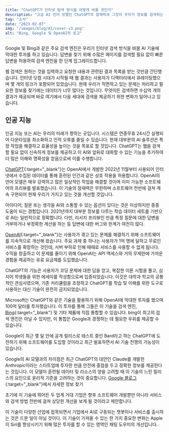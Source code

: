```yaml
---
title: "ChatGPT가 인터넷 탐색 방식을 어떻게 바꿀 것인가"
description: "고급 AI 언어 모델인 ChatGPT의 잠재력과 그것이 우리가 정보를 검색하는 방식을 어떻게 변화시킬 것인지 알아보세요."
tag: "소식"
date: "2023-02-07"
img: "/images/blog/AI/cover-v3.png"
alt: "Bing, Google 및 OpenAI의 로고"
---
```


Google 및 Bing과 같은 주요 검색 엔진은 우리가 인터넷 검색 방식을 바꿀 AI 기술에 막대한 투자를 하고 있습니다. 답변을 찾기 위해 수많은 페이지를 검색할 필요 없이 빠른 답변을 허용하여 검색 엔진을 한 단계 업그레이드합니다.

웹 검색은 원하는 것을 입력하고 요청한 내용과 관련된 결과 목록을 받는 것만큼 간단했습니다. 인터넷 닷컴 시대가 시작될 때 웹 결과는 사용자가 디렉터리에서 큐레이팅했으며 몇 개의 링크가 포함되어 있었습니다. 현재 우리가 직면하고 있는 문제는 처리하고 필요한 정보를 찾기에는 데이터가 너무 많다는 것입니다. 무엇이든 검색하면 수십억 개의 결과가 제공되며 바로 여기에서 다음 세대에 검색을 제공하기 위한 변화가 일어나고 있습니다.

<Media source="/images/blog/AI/youtube.png"  alt="유튜브 검색 결과"></Media>

## 인공 지능

인공 지능 또는 AI는 우리의 미래가 향하는 곳입니다. 시스템은 연중무휴 24시간 실행되어 다운타임을 최소화하고 인적 오류를 줄일 수 있습니다. 현재 대부분의 AI 솔루션은 특정 작업을 해결하고 효율성을 높이는 것을 목표로 할 것입니다. ChatGPT는 웹을 검색할 필요 없이 신속하게 정보를 제공하고 이 AI와 앞뒤로 대화할 수 있는 기능을 추가하여 더 많은 이해와 명확성을 얻음으로써 이를 수행합니다.

[ChatGPT](https://chat.openai.com/){:target="\_blank"}는 OpenAI에서 개발한 2022년 11월부터 사용되어 인터넷에서 수집된 데이터를 통해 훈련된 인간과 같은 상호 작용을 허용합니다. OpenAI의 언어 모델은 매우 강력하고 많은 일상적인 작업을 해결할 것이며 이미 가능한 소프트웨어의 프리뷰를 발표했습니다. 이 기술의 잠재력은 무한하며 소프트웨어 전반에 걸쳐 계속 구현되어 현재 우리가 가지고 있는 것을 개선할 것입니다.

<Media source="/images/blog/AI/chatgpt.png"  alt="ChatGPT"></Media>

아이디어, 질문 또는 생각을 AI와 소통할 수 있는 옵션이 있다는 것은 이상하지만 종종 도움이 되는 경험입니다. 2021년까지 대부분 정보를 다루는 학습 데이터 세트를 기반으로 AI는 일반적으로 정확합니다. 다만, 리서치 프리뷰인 만큼 특정 질문에 대한 답변을 거부하거나 부정확한 계산을 하는 등 답변에 대한 버그와 한계가 여전히 많다.

[OpenAI](https://openai.com/){:target="\_blank"}는 사용자가 겪고 있는 문제를 해결하기 위해 소프트웨어를 지속적으로 개선해 왔습니다. 주요 과제 중 하나는 사용자가 1억 명에 달하고 무료인 서비스를 확장하는 것인데, 서버 부하로 인해 때때로 서비스를 사용할 수 없게 됩니다. 수익을 창출하고 이 문제를 줄이기 위해 OpenAI는 API 액세스와 거의 무제한에 가까운 경험을 제공하는 유료 요금제를 도입했습니다.

ChatGPT의 기능은 사용자가 코딩 문제에 대한 답을 얻고, 복잡한 이론 시험을 풀고, 심지어 학생들을 위한 에세이를 작성함으로써 입증되었습니다. 이것은 대학과 학교의 공통적인 관심사였으며, 기존 커리큘럼을 조정하고 ChatGPT를 학습 및 이해를 위한 도구로 사용하는 대신 기술이 완전히 금지되었습니다.

Microsoft는 ChatGPT와 같은 기술을 활용하기 위해 OpenAI에 막대한 투자를 했으며 100억 달러를 투자했습니다. 이 투자를 통해 그들은 이 기술을 검색 엔진, [Bing](https://bing.com/){:target="\_blank"} 및 기타 제품에 직접 통합할 수 있습니다. bing이 최고의 검색 엔진은 아닐 수 있지만, 이 통합은 Google과 경쟁하는 데 필요한 우위를 제공할 수 있습니다.

Google이 최근 몇 달 안에 공개 릴리스로 테스트 중인 Bard라고 하는 ChatGPT에 도전하기 위해 소프트웨어를 도입할 것이라고 최근 발표하면서 AI 기술 전쟁의 가능성이 있습니다.

<Vid source="/images/blog/AI/bard.webm" credit="Google" thumbnail="https://storage.googleapis.com/gweb-uniblog-publish-prod/images/feb_6_AI_hero.width-1000.format-webp.webp"></Vid>

Google의 AI 모델과의 차이점은 최근 ChatGPT의 대안인 Claude를 개발한 Anthropic이라는 스타트업에 투자한 만큼 안전에 중점을 두고 정확한 정보를 제공한다는 것입니다. 이 모델이 훈련될 데이터 및 리소스의 양을 고려할 때 이 기술의 느린 릴리스의 요인으로 윤리적 기준을 고려하는 것이 중요합니다. [Google 블로그](https://blog.google/technology/ai/bard-google-ai-search-updates/){:target="\_blank"}에서 자세한 정보 찾기

초기에 이 기술에 뛰어든 두 업계 거대 기업은 향후 소프트웨어 개발뿐만 아니라 서비스와 검색 방법 전반에 걸쳐 상당한 개선을 보게 될 것이라고 제안합니다.

이 기술이 다양한 산업에 접목되면서 기업에서 AI로 구동되는 챗봇이나 서비스를 출시하는 것은 드문 일이 아닐 것이다. 이 기술이 가져올 수 있는 한 가지 중요한 변화는 Apple이 Siri를 향상시키기 위해 많은 투자를 할 수 있는 영역인 채팅 도우미의 개선입니다.
